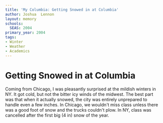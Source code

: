 ```yaml
---
title: 'My Columbia: Getting Snowed in at Columbia'
author: Joshua  Lennon
layout: memory
schools:
  SEAS: 2004
primary_year: 2004
tags:
- Winter
- Weather
- Academics
---
```

# Getting Snowed in at Columbia

Coming from Chicago, I was pleasantly surprised at the mildish winters in NY. It got cold, but not the bitter icy winds of the midwest. The best part was that when it actually snowed, the city was entirely unprepared to handle even a few inches. In Chicago, we wouldn't miss class unless there was a good foot of snow and the trucks couldn't plow. In NY, class was cancelled after the first big (4 in) snow of the year.
